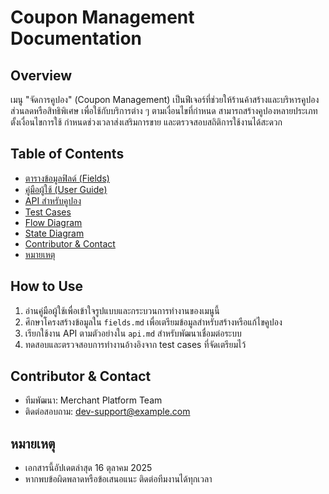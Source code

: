 # Coupon Management Documentation

## Overview
เมนู "จัดการคูปอง" (Coupon Management) เป็นฟีเจอร์ที่ช่วยให้ร้านค้าสร้างและบริหารคูปองส่วนลดหรือสิทธิพิเศษ เพื่อใช้กับบริการต่าง ๆ ตามเงื่อนไขที่กำหนด สามารถสร้างคูปองหลายประเภท ตั้งเงื่อนไขการใช้ กำหนดช่วงเวลาส่งเสริมการขาย และตรวจสอบสถิติการใช้งานได้สะดวก

## Table of Contents
- [ตารางข้อมูลฟิลด์ (Fields)](./fields.md)
- [คู่มือผู้ใช้ (User Guide)](./user-guide.md)
- [API สำหรับคูปอง](./api.md)
- [Test Cases](./test-case.md)
- [Flow Diagram](./flow-diagram.md)
- [State Diagram](./state-diagram.md)
- [Contributor & Contact](#contributor--contact)
- [หมายเหตุ](#หมายเหตุ)

## How to Use
1. อ่านคู่มือผู้ใช้เพื่อเข้าใจรูปแบบและกระบวนการทำงานของเมนูนี้
2. ศึกษาโครงสร้างข้อมูลใน `fields.md` เพื่อเตรียมข้อมูลสำหรับสร้างหรือแก้ไขคูปอง
3. เรียกใช้งาน API ตามตัวอย่างใน `api.md` สำหรับพัฒนาเชื่อมต่อระบบ
4. ทดสอบและตรวจสอบการทำงานอ้างอิงจาก test cases ที่จัดเตรียมไว้

## Contributor & Contact
- ทีมพัฒนา: Merchant Platform Team
- ติดต่อสอบถาม: dev-support@example.com

## หมายเหตุ
- เอกสารนี้อัปเดตล่าสุด 16 ตุลาคม 2025
- หากพบข้อผิดพลาดหรือข้อเสนอแนะ ติดต่อทีมงานได้ทุกเวลา

